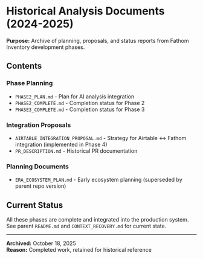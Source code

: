 # Historical Analysis Documents (2024-2025)

**Purpose:** Archive of planning, proposals, and status reports from Fathom Inventory development phases.

## Contents

### Phase Planning
- `PHASE2_PLAN.md` - Plan for AI analysis integration
- `PHASE2_COMPLETE.md` - Completion status for Phase 2
- `PHASE3_COMPLETE.md` - Completion status for Phase 3

### Integration Proposals
- `AIRTABLE_INTEGRATION_PROPOSAL.md` - Strategy for Airtable ↔ Fathom integration (implemented in Phase 4)
- `PR_DESCRIPTION.md` - Historical PR documentation

### Planning Documents
- `ERA_ECOSYSTEM_PLAN.md` - Early ecosystem planning (superseded by parent repo version)

## Current Status

All these phases are complete and integrated into the production system. See parent `README.md` and `CONTEXT_RECOVERY.md` for current state.

---

**Archived:** October 18, 2025  
**Reason:** Completed work, retained for historical reference
